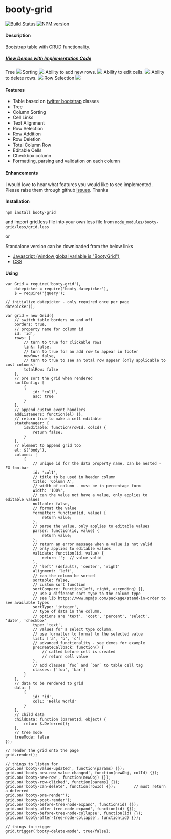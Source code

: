 booty-grid
==========

[![Build Status](https://travis-ci.org/skinnybrit51/booty-grid.svg?branch=master)](https://travis-ci.org/skinnybrit51/booty-grid)
[![NPM version](https://badge.fury.io/js/booty-grid.svg)](http://badge.fury.io/js/booty-grid)

#### Description

Bootstrap table with CRUD functionality.
##### [View Demos with Implementation Code](http://skinnybrit51.com/booty-grid "Demos")

Tree
![](http://skinnybrit51.com/images/booty-grid-tree.png)
Sorting
![](http://skinnybrit51.com/images/booty-grid.png)
Ability to add new rows.
![](http://skinnybrit51.com/images/booty-grid-new-row.png)
Ability to edit cells.
![](http://skinnybrit51.com/images/booty-grid-editable-cells.png)
Ability to delete rows.
![](http://skinnybrit51.com/images/booty-grid-delete-row.png)
Row Selection
![](http://skinnybrit51.com/images/booty-grid-row-selection.png)

#### Features

* Table based on [twitter bootstrap](http://getbootstrap.com/) classes
* Tree
* Column Sorting
* Cell Links
* Text Alignment
* Row Selection
* Row Addition
* Row Deletion
* Total Column Row
* Editable Cells
* Checkbox column
* Formatting, parsing and validation on each column

#### Enhancements

I would love to hear what features you would like to see implemented.  Please raise them through github [issues](https://github.com/skinnybrit51/booty-grid/issues).  Thanks

#### Installation

````npm install booty-grid````

and import grid.less file into your own less file from  ````node_modules/booty-grid/less/grid.less```` 

or

Standalone version can be downloaded from the below links

* [Javascript (window global variable is "BootyGrid")](http://skinnybrit51.com/booty-grid/dist/booty_grid.min.js)
* [CSS](http://skinnybrit51.com/booty-grid/dist/booty_grid.min.css)

#### Using

````
var Grid = require('booty-grid'),
    datepicker = require('booty-datepicker'),
    $ = require('jquery');
    
// initialize datepicker - only required once per page
datepicker();                                           

var grid = new Grid({
    // switch table borders on and off
    borders: true,
    // property name for column id
    id: 'id',                                           
    rows: {
        // turn to true for clickable rows
        link: false,
        // turn to true for an add row to appear in footer
        newRow: false,
        // turn to true to see an total row appear (only applicable to cost columns)                                          
        totalRow: false                                 
    },
    // pre sort the grid when rendered
    sortConfig: [                                       
        {
            id: 'col1',
            asc: true
        }
    ],
    // append custom event handlers
    addListeners: function(el) {},
    // return true to make a cell editable                          
    stateManager: {                                     
        isEditable: function(rowId, colId) {
            return false;
        }
    },
    // element to append grid too
    el: $('body'),                                      
    columns: [
        {
            // unique id for the data property name, can be nested - EG foo.bar
            id: 'col1',
            // title to be used in header column
            title: 'Column A',
            // width of column - must be in percentage form                           
            width: '100%',
            // can the value not have a value, only applies to editable values
            nullable: false,
            // format the value
            formatter: function(id, value) {            
                return value;
            },
            // parse the value, only applies to editable values            
            parser: function(id, value) {               
                return value;
            },
            // return an error message when a value is not valid
            // only applies to editable values
            validate: function(id, value) {             
                return '';  // value valid
            },
            // 'left' (default), 'center', 'right'
            alignment: 'left',
            // can the column be sorted                          
            sortable: false,
            // custom sort function
            sortCompare: function(left, right, ascending) {},
            // use a different sort type to the column type 
            // see lib https://www.npmjs.com/package/stand-in-order to see available types
            sortType: 'integer',
            // type of data in the column, 
            // options are 'text', 'cost', 'percent', 'select', 'date', 'checkbox'
            type: 'text',                               
            // values for a select type column, 
            // use formatter to format to the selected value            
            list: ['a', 'b', 'c'],                      
            // advanced functionality - see demos for example
            preCreateCallback: function() {             
                // called before cell is created
                // return cell value
            },
            // add classes `foo` and `bar` to table cell tag 
            classes: ['foo', 'bar']
        }
    ],
    // data to be rendered to grid
    data: [                                             
        {
            id: 'id',
            col1: 'Hello World'
        }
    ],
    // child data
    childData: function (parentId, object) {
        return $.Deferred();
    },
    // tree mode
    treeMode: false
});

// render the grid onto the page
grid.render();      

// things to listen for
grid.on('booty-value-updated', function(params) {});
grid.on('booty-new-row-value-changed', function(newObj, colId) {});
grid.on('booty-new-row', function(newObj) {});
grid.on('booty-row-clicked', function(params) {});
grid.on('booty-can-delete', function(rowId) {});        // must return a deferred
grid.on('booty-pre-render');
grid.on('booty-post-render');
grid.on('booty-before-tree-node-expand', function(id) {});
grid.on('booty-after-tree-node-expand', function(id) {});
grid.on('booty-before-tree-node-collapse', function(id) {});
grid.on('booty-after-tree-node-collapse', function(id) {});

// things to trigger
grid.trigger('booty-delete-mode', true/false);

````

